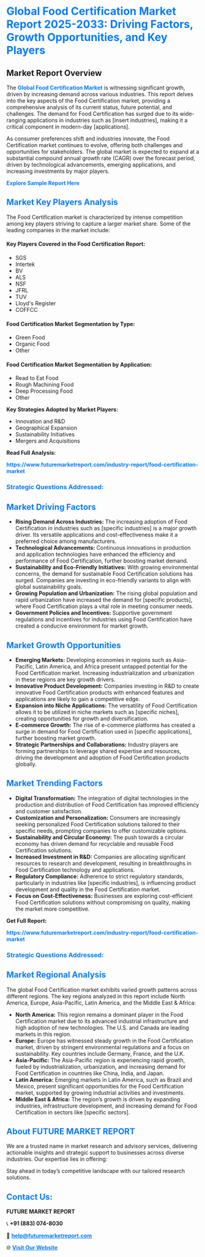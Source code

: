 <h1 style="color: #007BFF;">Global Food Certification Market Report 2025-2033: Driving Factors, Growth Opportunities, and Key Players</h1>

<section id="overview">
<h2>Market Report Overview</h2>
<p>The <a href="https://www.futuremarketreport.com/industry-report/food-certification-market" style="color: #007BFF; text-decoration: none;"><strong>Global Food Certification Market</strong></a> is witnessing significant growth, driven by increasing demand across various industries. This report delves into the key aspects of the Food Certification market, providing a comprehensive analysis of its current status, future potential, and challenges. The demand for Food Certification has surged due to its wide-ranging applications in industries such as [insert industries], making it a critical component in modern-day [applications].</p>
<p>As consumer preferences shift and industries innovate, the Food Certification market continues to evolve, offering both challenges and opportunities for stakeholders. The global market is expected to expand at a substantial compound annual growth rate (CAGR) over the forecast period, driven by technological advancements, emerging applications, and increasing investments by major players.</p>
</section>

<section id="overview">
<p><a href="https://www.futuremarketreport.com/request-sample/reportId=102347" style="color: #007BFF; text-decoration: none;"><strong>Explore Sample Report Here</strong></a></p>
</section>

<section id="key-players">
<h2 style="color: #007BFF;">Market Key Players Analysis</h2>
<p>The Food Certification market is characterized by intense competition among key players striving to capture a larger market share. Some of the leading companies in the market include:</p>
<h4>Key Players Covered in the Food Certification Report:</h4>
<ul><li>SGS</li><li>Intertek</li><li>BV</li><li>ALS</li><li>NSF</li><li>JFRL</li><li>TUV</li><li>Lloyd&#039;s Register</li><li>COFFCC</li></ul>
<h4>Food Certification Market Segmentation by Type:</h4>
<ul><li>Green Food</li><li>Organic Food</li><li>Other</li></ul>

<h4>Food Certification Market Segmentation by Application:</h4>
<ul><li>Read to Eat Food</li><li>Rough Machining Food</li><li>Deep Processing Food</li><li>Other</li></ul>
<p><strong>Key Strategies Adopted by Market Players:</strong></p>
<ul>
<li>Innovation and R&D</li>
<li>Geographical Expansion</li>
<li>Sustainability Initiatives</li>
<li>Mergers and Acquisitions</li>
</ul>
</section>

<section>
<p><strong>Read Full Analysis: </strong></p><a href="https://www.futuremarketreport.com/industry-report/food-certification-market" style="color: #007BFF; text-decoration: none;"><strong>https://www.futuremarketreport.com/industry-report/food-certification-market</strong></a>
<h3 style="color: #007BFF;">Strategic Questions Addressed:</h3>
</section>

<section id="driving-factors">
<h2 style="color: #007BFF;">Market Driving Factors</h2>
<ul>
<li><strong>Rising Demand Across Industries:</strong> The increasing adoption of Food Certification in industries such as [specific industries] is a major growth driver. Its versatile applications and cost-effectiveness make it a preferred choice among manufacturers.</li>
<li><strong>Technological Advancements:</strong> Continuous innovations in production and application technologies have enhanced the efficiency and performance of Food Certification, further boosting market demand.</li>
<li><strong>Sustainability and Eco-Friendly Initiatives:</strong> With growing environmental concerns, the demand for sustainable Food Certification solutions has surged. Companies are investing in eco-friendly variants to align with global sustainability goals.</li>
<li><strong>Growing Population and Urbanization:</strong> The rising global population and rapid urbanization have increased the demand for [specific products], where Food Certification plays a vital role in meeting consumer needs.</li>
<li><strong>Government Policies and Incentives:</strong> Supportive government regulations and incentives for industries using Food Certification have created a conducive environment for market growth.</li>
</ul>
</section>

<section id="growth-opportunities">
<h2 style="color: #007BFF;">Market Growth Opportunities</h2>
<ul>
<li><strong>Emerging Markets:</strong> Developing economies in regions such as Asia-Pacific, Latin America, and Africa present untapped potential for the Food Certification market. Increasing industrialization and urbanization in these regions are key growth drivers.</li>
<li><strong>Innovative Product Development:</strong> Companies investing in R&D to create innovative Food Certification products with enhanced features and applications are likely to gain a competitive edge.</li>
<li><strong>Expansion into Niche Applications:</strong> The versatility of Food Certification allows it to be utilized in niche markets such as [specific niches], creating opportunities for growth and diversification.</li>
<li><strong>E-commerce Growth:</strong> The rise of e-commerce platforms has created a surge in demand for Food Certification used in [specific applications], further boosting market growth.</li>
<li><strong>Strategic Partnerships and Collaborations:</strong> Industry players are forming partnerships to leverage shared expertise and resources, driving the development and adoption of Food Certification products globally.</li>
</ul>
</section>

<section id="trending-factors">
<h2 style="color: #007BFF;">Market Trending Factors</h2>
<ul>
<li><strong>Digital Transformation:</strong> The integration of digital technologies in the production and distribution of Food Certification has improved efficiency and customer satisfaction.</li>
<li><strong>Customization and Personalization:</strong> Consumers are increasingly seeking personalized Food Certification solutions tailored to their specific needs, prompting companies to offer customizable options.</li>
<li><strong>Sustainability and Circular Economy:</strong> The push towards a circular economy has driven demand for recyclable and reusable Food Certification solutions.</li>
<li><strong>Increased Investment in R&D:</strong> Companies are allocating significant resources to research and development, resulting in breakthroughs in Food Certification technology and applications.</li>
<li><strong>Regulatory Compliance:</strong> Adherence to strict regulatory standards, particularly in industries like [specific industries], is influencing product development and quality in the Food Certification market.</li>
<li><strong>Focus on Cost-Effectiveness:</strong> Businesses are exploring cost-efficient Food Certification solutions without compromising on quality, making the market more competitive.</li>
</ul>
</section>

<section>
<p><strong>Get Full Report: </strong></p><a href="https://www.futuremarketreport.com/industry-report/food-certification-market" style="color: #007BFF; text-decoration: none;"><strong>https://www.futuremarketreport.com/industry-report/food-certification-market</strong></a>
<h3 style="color: #007BFF;">Strategic Questions Addressed:</h3>
</section>


<section id="regional-analysis">
<h2 style="color: #007BFF;">Market Regional Analysis</h2>
<p>The global Food Certification market exhibits varied growth patterns across different regions. The key regions analyzed in this report include North America, Europe, Asia-Pacific, Latin America, and the Middle East & Africa:</p>
<ul>
<li><strong>North America:</strong> This region remains a dominant player in the Food Certification market due to its advanced industrial infrastructure and high adoption of new technologies. The U.S. and Canada are leading markets in this region.</li>
<li><strong>Europe:</strong> Europe has witnessed steady growth in the Food Certification market, driven by stringent environmental regulations and a focus on sustainability. Key countries include Germany, France, and the U.K.</li>
<li><strong>Asia-Pacific:</strong> The Asia-Pacific region is experiencing rapid growth, fueled by industrialization, urbanization, and increasing demand for Food Certification in countries like China, India, and Japan.</li>
<li><strong>Latin America:</strong> Emerging markets in Latin America, such as Brazil and Mexico, present significant opportunities for the Food Certification market, supported by growing industrial activities and investments.</li>
<li><strong>Middle East & Africa:</strong> The region’s growth is driven by expanding industries, infrastructure development, and increasing demand for Food Certification in sectors like [specific sectors].</li>
</ul>
</section>

<footer>
<h2 style="color: #007BFF;">About FUTURE MARKET REPORT</h2>
<p>We are a trusted name in market research and advisory services, delivering actionable insights and strategic support to businesses across diverse industries. Our expertise lies in offering:</p>

<p>Stay ahead in today’s competitive landscape with our tailored research solutions.</p>

<h2 style="color: #007BFF;">Contact Us:</h2>
<p><strong>FUTURE MARKET REPORT</strong></p>
<p>📞 <strong>+91 (883) 074-8030</strong></p>
<p>📧 <strong><a href="mailto:help@futuremarketreport.com" style="color: #007BFF;">help@futuremarketreport.com</a></strong></p>
<p>🌐 <strong><a href="https://www.futuremarketreport.com/" style="color: #007BFF;">Visit Our Website</a></strong></p>
</footer>